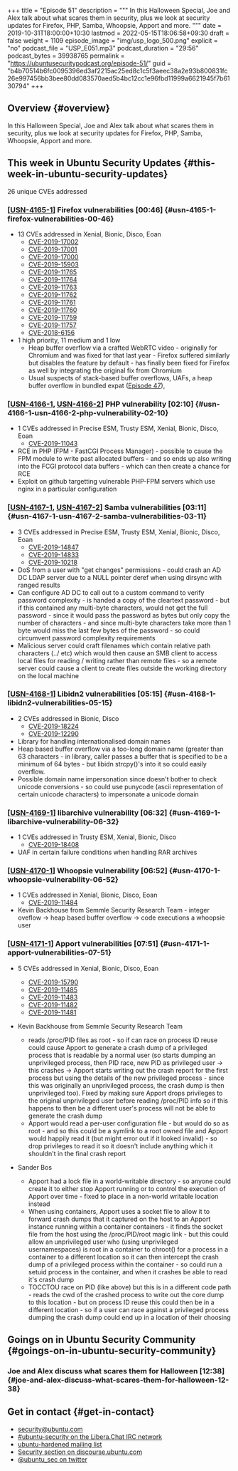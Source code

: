 +++
title = "Episode 51"
description = """
  In this Halloween Special, Joe and Alex talk about what scares them in
  security, plus we look at security updates for Firefox, PHP, Samba,
  Whoopsie, Apport and more.
  """
date = 2019-10-31T18:00:00+10:30
lastmod = 2022-05-15T18:06:58+09:30
draft = false
weight = 1109
episode_image = "img/usp_logo_500.png"
explicit = "no"
podcast_file = "USP_E051.mp3"
podcast_duration = "29:56"
podcast_bytes = 39938765
permalink = "https://ubuntusecuritypodcast.org/episode-51/"
guid = "b4b70514b6fc0095396ed3af2215ac25ed8c1c5f3aeec38a2e93b800831fc26e997456bb3bee80dd083570aed5b4bc12cc1e96fbd11999a6621945f7b6130794"
+++

## Overview {#overview}

In this Halloween Special, Joe and Alex talk about what scares them in
security, plus we look at security updates for Firefox, PHP, Samba,
Whoopsie, Apport and more.


## This week in Ubuntu Security Updates {#this-week-in-ubuntu-security-updates}

26 unique CVEs addressed


### [[USN-4165-1](https://usn.ubuntu.com/4165-1/)] Firefox vulnerabilities [00:46] {#usn-4165-1-firefox-vulnerabilities-00-46}

-   13 CVEs addressed in Xenial, Bionic, Disco, Eoan
    -   [CVE-2019-17002](https://ubuntu.com/security/CVE-2019-17002) <!-- low -->
    -   [CVE-2019-17001](https://ubuntu.com/security/CVE-2019-17001) <!-- medium -->
    -   [CVE-2019-17000](https://ubuntu.com/security/CVE-2019-17000) <!-- medium -->
    -   [CVE-2019-15903](https://ubuntu.com/security/CVE-2019-15903) <!-- medium -->
    -   [CVE-2019-11765](https://ubuntu.com/security/CVE-2019-11765) <!-- medium -->
    -   [CVE-2019-11764](https://ubuntu.com/security/CVE-2019-11764) <!-- medium -->
    -   [CVE-2019-11763](https://ubuntu.com/security/CVE-2019-11763) <!-- medium -->
    -   [CVE-2019-11762](https://ubuntu.com/security/CVE-2019-11762) <!-- medium -->
    -   [CVE-2019-11761](https://ubuntu.com/security/CVE-2019-11761) <!-- medium -->
    -   [CVE-2019-11760](https://ubuntu.com/security/CVE-2019-11760) <!-- medium -->
    -   [CVE-2019-11759](https://ubuntu.com/security/CVE-2019-11759) <!-- medium -->
    -   [CVE-2019-11757](https://ubuntu.com/security/CVE-2019-11757) <!-- medium -->
    -   [CVE-2018-6156](https://ubuntu.com/security/CVE-2018-6156) <!-- high -->
-   1 high priority, 11 medium and 1 low
    -   Heap buffer overflow via a crafted WebRTC video - originally for
        Chromium and was fixed for that last year - Firefox suffered similarly
        but disables the feature by default - has finally been fixed for
        Firefox as well by integrating the original fix from Chromium
    -   Usual suspects of stack-based buffer overflows, UAFs, a heap buffer
        overflow in bundled expat ([Episode 47](https://ubuntusecuritypodcast.org/episode-47/)),


### [[USN-4166-1](https://usn.ubuntu.com/4166-1/), [USN-4166-2](https://usn.ubuntu.com/4166-2/)] PHP vulnerability [02:10] {#usn-4166-1-usn-4166-2-php-vulnerability-02-10}

-   1 CVEs addressed in Precise ESM, Trusty ESM, Xenial, Bionic, Disco, Eoan
    -   [CVE-2019-11043](https://ubuntu.com/security/CVE-2019-11043) <!-- medium -->
-   RCE in PHP (FPM - FastCGI Process Manager) - possible to cause the FPM
    module to write past allocated buffers - and so ends up also writing into the FCGI
    protocol data buffers - which can then create a chance for RCE
-   Exploit on github targetting vulnerable PHP-FPM servers which use nginx
    in a particular configuration


### [[USN-4167-1](https://usn.ubuntu.com/4167-1/), [USN-4167-2](https://usn.ubuntu.com/4167-2/)] Samba vulnerabilities [03:11] {#usn-4167-1-usn-4167-2-samba-vulnerabilities-03-11}

-   3 CVEs addressed in Precise ESM, Trusty ESM, Xenial, Bionic, Disco, Eoan
    -   [CVE-2019-14847](https://ubuntu.com/security/CVE-2019-14847) <!-- medium -->
    -   [CVE-2019-14833](https://ubuntu.com/security/CVE-2019-14833) <!-- medium -->
    -   [CVE-2019-10218](https://ubuntu.com/security/CVE-2019-10218) <!-- medium -->
-   DoS from a user with "get changes" permissions - could crash an AD DC
    LDAP server due to a NULL pointer deref when using dirsync with ranged results
-   Can configure AD DC to call out to a custom command to verify password
    complexity - is handed a copy of the cleartext password - but if this
    contained any multi-byte characters, would not get the full password -
    since it would pass the password as bytes but only copy the number of
    characters - and since multi-byte characters take more than 1 byte would
    miss the last few bytes of the password - so could circumvent password
    complexity requirements
-   Malicious server could craft filenames which contain relative path
    characters (../ etc) which would then cause an SMB client to access local
    files for reading / writing rather than remote files - so a remote server
    could cause a client to create files outside the working directory on the
    local machine


### [[USN-4168-1](https://usn.ubuntu.com/4168-1/)] Libidn2 vulnerabilities [05:15] {#usn-4168-1-libidn2-vulnerabilities-05-15}

-   2 CVEs addressed in Bionic, Disco
    -   [CVE-2019-18224](https://ubuntu.com/security/CVE-2019-18224) <!-- medium -->
    -   [CVE-2019-12290](https://ubuntu.com/security/CVE-2019-12290) <!-- medium -->
-   Library for handling internationalised domain names
-   Heap based buffer overflow via a too-long domain name (greater than 63
    characters - in library, caller passes a buffer that is specified to be a
    minimum of 64 bytes - but libidn strcpy()'s into it so could easily overflow.
-   Possible domain name impersonation since doesn't bother to check unicode
    conversions - so could use punycode (ascii representation of certain
    unicode characters) to impersonate a unicode domain


### [[USN-4169-1](https://usn.ubuntu.com/4169-1/)] libarchive vulnerability [06:32] {#usn-4169-1-libarchive-vulnerability-06-32}

-   1 CVEs addressed in Trusty ESM, Xenial, Bionic, Disco
    -   [CVE-2019-18408](https://ubuntu.com/security/CVE-2019-18408) <!-- medium -->
-   UAF in certain failure conditions when handling RAR archives


### [[USN-4170-1](https://usn.ubuntu.com/4170-1/)] Whoopsie vulnerability [06:52] {#usn-4170-1-whoopsie-vulnerability-06-52}

-   1 CVEs addressed in Xenial, Bionic, Disco, Eoan
    -   [CVE-2019-11484](https://ubuntu.com/security/CVE-2019-11484) <!-- medium -->
-   Kevin Backhouse from Semmle Security Research Team - integer oveflow -&gt;
    heap based buffer overflow -&gt; code executions a whoopsie user


### [[USN-4171-1](https://usn.ubuntu.com/4171-1/)] Apport vulnerabilities [07:51] {#usn-4171-1-apport-vulnerabilities-07-51}

-   5 CVEs addressed in Xenial, Bionic, Disco, Eoan
    -   [CVE-2019-15790](https://ubuntu.com/security/CVE-2019-15790) <!-- medium -->
    -   [CVE-2019-11485](https://ubuntu.com/security/CVE-2019-11485) <!-- medium -->
    -   [CVE-2019-11483](https://ubuntu.com/security/CVE-2019-11483) <!-- medium -->
    -   [CVE-2019-11482](https://ubuntu.com/security/CVE-2019-11482) <!-- medium -->
    -   [CVE-2019-11481](https://ubuntu.com/security/CVE-2019-11481) <!-- low -->
-   Kevin Backhouse from Semmle Security Research Team
    -   reads /proc/PID files as root - so if can race on process ID reuse
        could cause Apport to generate a crash dump of a privileged process
        that is readable by a normal user (so starts dumping an unprivileged
        process, then PID race, new PID as privileged user -&gt; this crashes -&gt;
        Apport starts writing out the crash report for the first process but
        using the details of the new privileged process - since this was
        originally an unprivileged process, the crash dump is then unprivileged
        too). Fixed by making sure Apport drops privileges to the original
        unprivileged user before reading /proc/PID info so if this happens to
        then be a different user's process will not be able to generate the
        crash dump
    -   Apport would read a per-user configuration file - but would do so as
        root - and so this could be a symlink to a root owned file and Apport
        would happily read it (but might error out if it looked invalid) - so
        drop privileges to read it so it doesn't include anything which it
        shouldn't in the final crash report

-   Sander Bos
    -   Apport had a lock file in a world-writable directory - so anyone could
        create it to either stop Apport running or to control the execution of
        Apport over time - fixed to place in a non-world writable location
        instead
    -   When using containers, Apport uses a socket file to allow it to forward
        crash dumps that it captured on the host to an Apport instance running
        within a container containers - it finds the socket file from the host
        using the /proc/PID/root magic link - but this could allow an
        unprivileged user who (using unprivileged usernamespaces) is root in a
        container to chroot() for a process in a container to a different
        location so it can then intercept the crash dump of a privileged
        process within the container - so could run a setuid process in the
        container, and when it crashes be able to read it's crash dump
    -   TOCCTOU race on PID (like above) but this is in a different code path -
        reads the cwd of the crashed process to write out the core dump to this
        location - but on process ID reuse this could then be in a different
        location - so if a user can race against a privileged process dumping
        the crash dump could end up in a location of their choosing


## Goings on in Ubuntu Security Community {#goings-on-in-ubuntu-security-community}


### Joe and Alex discuss what scares them for Halloween [12:38] {#joe-and-alex-discuss-what-scares-them-for-halloween-12-38}


## Get in contact {#get-in-contact}

-   [security@ubuntu.com](mailto:security@ubuntu.com)
-   [#ubuntu-security on the Libera.Chat IRC network](https://libera.chat)
-   [ubuntu-hardened mailing list](https://lists.ubuntu.com/mailman/listinfo/ubuntu-hardened)
-   [Security section on discourse.ubuntu.com](https://discourse.ubuntu.com/c/security)
-   [@ubuntu_sec on twitter](https://twitter.com/ubuntu_sec)